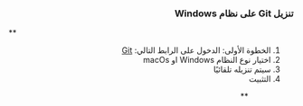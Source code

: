 

### <div dir=rtl> تنزيل Git على نظام Windows<dir>

**<div dir=rtl>  
1. الخطوة الأولى: الدخول على الرابط التالي:  [Git](https://git-scm.com/downloads)
2. اختيار نوع النظام Windows او macOs
3. سيتم تنزيله تلقائيًا
4. التثبيت <dir>**
